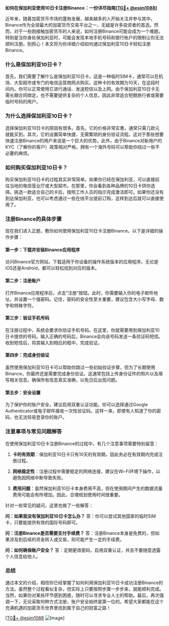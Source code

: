 **如何在保加利亚使用10日卡注册Binance：一份详尽指南[[TG💪+ @esim1088](https://t.me/s/esim1088)]**

近年来，随着加密货币市场的蓬勃发展，越来越多的人开始关注并参与其中。Binance作为全球最大的加密货币交易平台之一，无疑是许多投资者的首选。然而，对于一些刚接触加密货币的人来说，如何注册Binance可能会成为一个难题。特别是当你身处保加利亚时，可能会发现本地手机号码和银行账户的限制让你无法顺利注册。别担心！本文将为你详细介绍如何通过保加利亚10日卡轻松注册Binance。

### 什么是保加利亚10日卡？

首先，我们需要了解什么是保加利亚10日卡。这是一种临时SIM卡，通常可以在机场、大型超市或专门的电信运营商网点购买。这种卡的有效期为10天，在这段时间内，你可以正常使用它进行通话、发送短信以及上网。由于保加利亚10日卡无需长期合同绑定，也不需要提供复杂的个人信息，因此非常适合短期旅行者或需要临时号码的用户。

### 为什么选择保加利亚10日卡？

选择保加利亚10日卡的原因有很多。首先，它的价格非常实惠，通常只需几欧元就能买到。其次，它的设置简单快捷，无需繁琐的身份验证流程。这对于那些想要快速注册Binance的用户来说是一个巨大的优势。此外，由于Binance对新用户的KYC（了解你的客户）政策相对严格，拥有一个海外号码可以帮助你绕过一些不必要的麻烦。

### 如何购买保加利亚10日卡？

购买保加利亚10日卡的过程其实非常简单。如果你已经在保加利亚，可以直接前往当地的电信营业厅或大型超市。在那里，你会看到各种品牌的10日卡供你选择。挑选一款适合自己的卡后，按照工作人员的指示完成激活即可。如果你还没有到达保加利亚，也可以考虑通过一些在线平台提前订购，这样到达后就可以直接使用了。

### 注册Binance的具体步骤

现在我们进入正题，教你如何使用保加利亚10日卡注册Binance。以下是详细的操作步骤：

#### 第一步：下载并安装Binance应用程序
访问Binance官方网站，下载适用于你设备的操作系统版本的应用程序。无论是iOS还是Android，都可以轻松找到对应的版本。

#### 第二步：注册账户
打开Binance应用程序后，点击“注册”按钮。此时，你需要输入你的电子邮件地址，并设置一个强密码。记住，密码的安全性至关重要，建议包含大小写字母、数字和特殊字符。

#### 第三步：验证手机号码
在注册过程中，系统会要求你验证手机号码。在这里，你就需要用到保加利亚10日卡提供的号码。输入正确的号码后，Binance会向该号码发送一条验证码短信。收到短信后，将其输入到相应的框中，完成验证。

#### 第四步：完成身份验证
虽然使用保加利亚10日卡可以帮助你跳过一些初始验证步骤，但为了长期使用Binance，你最终还是需要完成身份验证。这通常包括上传身份证件的照片以及填写相关信息。确保所有信息真实准确，以免日后出现问题。

#### 第五步：安全设置
为了保护你的账户安全，建议启用双重认证功能。你可以选择通过Google Authenticator或电子邮件接收一次性验证码。这样一来，即使有人知道了你的密码，也无法轻易登录你的账户。

### 注意事项与常见问题解答

在使用保加利亚10日卡注册Binance的过程中，有几个注意事项需要特别留意：

1. **卡的有效期**：保加利亚10日卡只有10天的有效期，因此务必在有效期内完成注册过程。
   
2. **网络稳定性**：注册过程中需要稳定的网络连接，建议在Wi-Fi环境下操作，以避免因网络中断导致失败。

3. **费用问题**：虽然保加利亚10日卡本身费用不高，但在使用期间产生的数据流量费用可能会有所增加。因此，合理规划使用时间很重要。

针对一些常见的疑问，这里也做了一些解答：

**问：如果我没有保加利亚10日卡怎么办？**
答：你可以尝试其他国家的临时SIM卡，只要能提供有效的国际号码即可。

**问：注册Binance是否需要支付手续费？**
答：注册Binance本身是免费的，但如果涉及到后续的资金转入或交易，则可能产生一定的手续费。

**问：如何确保账户安全？**
答：定期更改密码，启用双重认证，并且不要随意透露个人信息给他人。

### 总结

通过本文的介绍，相信你已经掌握了如何利用保加利亚10日卡成功注册Binance的方法。虽然整个过程看似复杂，但实际上只要按照步骤一步步来，就能顺利完成。当然，如果你对某些环节感到困惑，随时可以寻求专业人士的帮助。最后，再次强调一下，无论采取何种方式注册，账户安全始终是第一位的。希望大家都能在这个充满机遇的加密货币世界里找到属于自己的财富之路！

[[TG💪+ @esim1088](https://t.me/s/esim1088) ![Image](https://i.postimg.cc/4NQfJmqS/Snipaste-2025-05-13-00-14-12.png)]